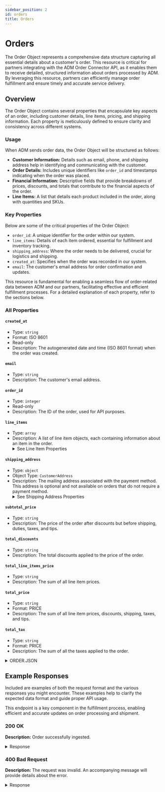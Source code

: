 ```yaml
---
sidebar_position: 2
id: orders
title: Orders
---
```


# Orders

The Order Object represents a comprehensive data structure capturing all essential details about a customer's order. This resource is critical for partners integrating with the ADM Order Connector API, as it enables them to receive detailed, structured information about orders processed by ADM. By leveraging this resource, partners can efficiently manage order fulfillment and ensure timely and accurate service delivery.

## Overview

The Order Object contains several properties that encapsulate key aspects of an order, including customer details, line items, pricing, and shipping information. Each property is meticulously defined to ensure clarity and consistency across different systems.

### Usage

When ADM sends order data, the Order Object will be structured as follows:

- **Customer Information:** Details such as email, phone, and shipping address help in identifying and communicating with the customer.
- **Order Details:** Includes unique identifiers like `order_id` and timestamps indicating when the order was placed.
- **Financial Information:** Descriptive fields that provide breakdowns of prices, discounts, and totals that contribute to the financial aspects of the order.
- **Line Items:** A list that details each product included in the order, along with quantities and SKUs.

### Key Properties

Below are some of the critical properties of the Order Object:

- `order_id`: A unique identifier for the order within our system.
- `line_items`: Details of each item ordered, essential for fulfillment and inventory tracking.
- `shipping_address`: Where the order needs to be delivered, crucial for logistics and shipping.
- `created_at`: Specifies when the order was recorded in our system.
- `email`: The customer's email address for order confirmation and updates.

This resource is fundamental for enabling a seamless flow of order-related data between ADM and our partners, facilitating effective and efficient fulfillment processes. For a detailed explanation of each property, refer to the sections below.


### All Properties

#### `created_at`
- Type: `string`
- Format: ISO 8601
- Read-only
- Description: The autogenerated date and time (ISO 8601 format) when the order was created.

#### `email`
- Type: `string`
- Description: The customer's email address.

#### `order_id`
- Type: `integer`
- Read-only
- Description: The ID of the order, used for API purposes.

#### `line_items`
- Type: `array`
- Description: A list of line item objects, each containing information about an item in the order.
  <details>
  <summary>
  See Line Item Properties
  </summary>
  - **`quantity`**: The number of items that were purchased.
  - **`sku`**: The item's SKU.
  </details>

#### `shipping_address`
- Type: `object`
- Object Type: `CustomerAddress`
- Description: The mailing address associated with the payment method. This address is optional and not available on orders that do not require a payment method.
  <details>
  <summary>
  See Shipping Address Properties
  </summary>
  - **`address1`**: The street address of the shipping address.
  - **`address2`**: An optional additional field for the street address.
  - **`city`**: The city, town, or village of the shipping address.
  - **`company`**: The company of the person associated with the shipping address.
  - **`country`**: The name of the country of the shipping address.
  - **`country_code`**: The two-letter code (ISO 3166-1 format) for the country of the shipping address.
  - **`first_name`**: The first name of the person associated with the payment method.
  - **`last_name`**: The last name of the person associated with the payment method.
  - **`latitude`**: The latitude of the shipping address.
  - **`longitude`**: The longitude of the shipping address.
  - **`name`**: The full name of the person associated with the payment method.
  - **`phone`**: The phone number at the shipping address.
  - **`province`**: The name of the region (for example, province, state, or prefecture) of the shipping address.
  - **`province_code`**: The two-letter abbreviation of the region of the shipping address.
  - **`zip`**: The postal code (for example, zip, postcode, or Eircode) of the shipping address.
  </details>

#### `subtotal_price`
- Type: `string`
- Description: The price of the order after discounts but before shipping, duties, taxes, and tips.

#### `total_discounts`
- Type: `string`
- Description: The total discounts applied to the price of the order.

#### `total_line_items_price`
- Type: `string`
- Description: The sum of all line item prices.

#### `total_price`
- Type: `string`
- Format: PRICE
- Description: The sum of all line item prices, discounts, shipping, taxes, and tips.

#### `total_tax`
- Type: `string`
- Format: PRICE
- Description: The sum of all the taxes applied to the order.




<details>
<summary>
ORDER.JSON
</summary>

```js
{
  "created_at": "2024-04-26T11:11:58-04:00",
  "email": "kevin.schmelter@rugpadusa.com",
  "order_id": 5828730978625,
  "line_items": [
    {
      "quantity": 1,
      "sku": '000001',
      
    }
  ],
  "shipping_address": {
    "first_name": 'Kevin',
    "address1": '100 Marketing Drive',
    "phone": null,
    "city": 'Suffield',
    "zip": '06078',
    "province": 'Connecticut',
    "country": 'United States',
    "last_name": 'Schmelter',
    "address2": null,
    "company": null,
    "latitude": 41.95965169999999,
    "longitude": -72.6603919,
    "country_code": 'US',
    "province_code": 'CT'
  }
  "subtotal_price": '0.00',
  "total_discounts": '10.00',
  "total_line_items_price": '10.00',
  "total_price": '0.00',
  "total_tax": '0.00',
}
```

</details>

## Example Responses

Included are examples of both the request format and the various responses you might encounter. These examples help to clarify the expected data format and guide proper API usage.

This endpoint is a key component in the fulfillment process, enabling efficient and accurate updates on order processing and shipment.

### 200 OK
**Description:** Order successfully ingested.

<details>
<summary>
Response
</summary>

```js
{
  "order_id": 450789469,
  "status": "success"
}
```

</details>

### 400 Bad Request
**Description:** The request was invalid. An accompanying message will provide details about the error.

<details>
<summary>
Response
</summary>

```js
{
  "error": "Unable to Add Order to System",
  "message": "Bad Request."
}
```

</details>